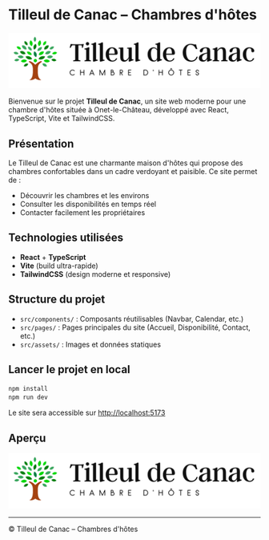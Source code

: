 # Tilleul de Canac – Chambres d'hôtes

![Tilleul de Canac](src/assets/images/tilleul-de-canac-color.png)

Bienvenue sur le projet **Tilleul de Canac**, un site web moderne pour une chambre d'hôtes située à Onet-le-Château, développé avec React, TypeScript, Vite et TailwindCSS.

## Présentation

Le Tilleul de Canac est une charmante maison d'hôtes qui propose des chambres confortables dans un cadre verdoyant et paisible. Ce site permet de :
- Découvrir les chambres et les environs
- Consulter les disponibilités en temps réel
- Contacter facilement les propriétaires

## Technologies utilisées
- **React** + **TypeScript**
- **Vite** (build ultra-rapide)
- **TailwindCSS** (design moderne et responsive)

## Structure du projet
- `src/components/` : Composants réutilisables (Navbar, Calendar, etc.)
- `src/pages/` : Pages principales du site (Accueil, Disponibilité, Contact, etc.)
- `src/assets/` : Images et données statiques

## Lancer le projet en local
```bash
npm install
npm run dev
```

Le site sera accessible sur [http://localhost:5173](http://localhost:5173)

## Aperçu

![Aperçu du site](src/assets/images/tilleul-de-canac-color.png)

---

© Tilleul de Canac – Chambres d'hôtes
